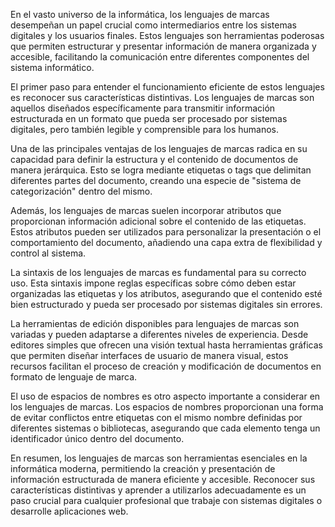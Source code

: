En el vasto universo de la informática, los lenguajes de marcas desempeñan un papel crucial como intermediarios entre los sistemas digitales y los usuarios finales. Estos lenguajes son herramientas poderosas que permiten estructurar y presentar información de manera organizada y accesible, facilitando la comunicación entre diferentes componentes del sistema informático.

El primer paso para entender el funcionamiento eficiente de estos lenguajes es reconocer sus características distintivas. Los lenguajes de marcas son aquellos diseñados específicamente para transmitir información estructurada en un formato que pueda ser procesado por sistemas digitales, pero también legible y comprensible para los humanos.

Una de las principales ventajas de los lenguajes de marcas radica en su capacidad para definir la estructura y el contenido de documentos de manera jerárquica. Esto se logra mediante etiquetas o tags que delimitan diferentes partes del documento, creando una especie de "sistema de categorización" dentro del mismo.

Además, los lenguajes de marcas suelen incorporar atributos que proporcionan información adicional sobre el contenido de las etiquetas. Estos atributos pueden ser utilizados para personalizar la presentación o el comportamiento del documento, añadiendo una capa extra de flexibilidad y control al sistema.

La sintaxis de los lenguajes de marcas es fundamental para su correcto uso. Esta sintaxis impone reglas específicas sobre cómo deben estar organizadas las etiquetas y los atributos, asegurando que el contenido esté bien estructurado y pueda ser procesado por sistemas digitales sin errores.

La herramientas de edición disponibles para lenguajes de marcas son variadas y pueden adaptarse a diferentes niveles de experiencia. Desde editores simples que ofrecen una visión textual hasta herramientas gráficas que permiten diseñar interfaces de usuario de manera visual, estos recursos facilitan el proceso de creación y modificación de documentos en formato de lenguaje de marca.

El uso de espacios de nombres es otro aspecto importante a considerar en los lenguajes de marcas. Los espacios de nombres proporcionan una forma de evitar conflictos entre etiquetas con el mismo nombre definidas por diferentes sistemas o bibliotecas, asegurando que cada elemento tenga un identificador único dentro del documento.

En resumen, los lenguajes de marcas son herramientas esenciales en la informática moderna, permitiendo la creación y presentación de información estructurada de manera eficiente y accesible. Reconocer sus características distintivas y aprender a utilizarlos adecuadamente es un paso crucial para cualquier profesional que trabaje con sistemas digitales o desarrolle aplicaciones web.

